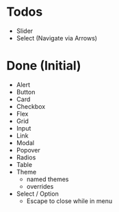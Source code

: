 # Todos

- Slider
- Select (Navigate via Arrows)

# Done (Initial)

- Alert
- Button
- Card
- Checkbox
- Flex
- Grid
- Input
- Link
- Modal
- Popover
- Radios
- Table
- Theme
  - named themes
  - overrides
- Select / Option
  - Escape to close while in menu
